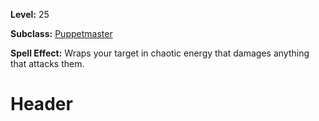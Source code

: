 <!-- TITLE: Spell: Feedback -->
<!-- SUBTITLE:  -->

**Level:** 25

**Subclass:** [Puppetmaster](puppetmaster)

**Spell Effect:** Wraps your target in chaotic energy that damages anything that attacks them.

# Header